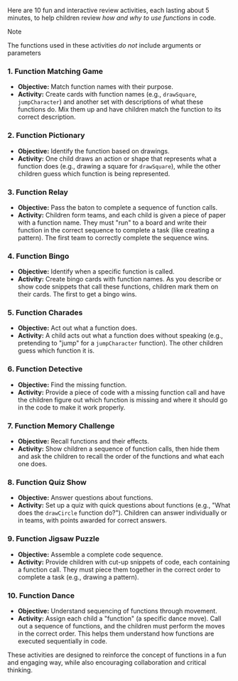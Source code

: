Here are 10 fun and interactive review activities, each lasting about 5 minutes, to help children review *how and why to use functions* in code.

>[!NOTE]
>The functions used in these activities *do not* include arguments or parameters

### 1. **Function Matching Game**
   - **Objective:** Match function names with their purpose.
   - **Activity:** Create cards with function names (e.g., `drawSquare`, `jumpCharacter`) and another set with descriptions of what these functions do. Mix them up and have children match the function to its correct description. 

### 2. **Function Pictionary**
   - **Objective:** Identify the function based on drawings.
   - **Activity:** One child draws an action or shape that represents what a function does (e.g., drawing a square for `drawSquare`), while the other children guess which function is being represented.

### 3. **Function Relay**
   - **Objective:** Pass the baton to complete a sequence of function calls.
   - **Activity:** Children form teams, and each child is given a piece of paper with a function name. They must "run" to a board and write their function in the correct sequence to complete a task (like creating a pattern). The first team to correctly complete the sequence wins.

### 4. **Function Bingo**
   - **Objective:** Identify when a specific function is called.
   - **Activity:** Create bingo cards with function names. As you describe or show code snippets that call these functions, children mark them on their cards. The first to get a bingo wins.

### 5. **Function Charades**
   - **Objective:** Act out what a function does.
   - **Activity:** A child acts out what a function does without speaking (e.g., pretending to "jump" for a `jumpCharacter` function). The other children guess which function it is. 

### 6. **Function Detective**
   - **Objective:** Find the missing function.
   - **Activity:** Provide a piece of code with a missing function call and have the children figure out which function is missing and where it should go in the code to make it work properly.

### 7. **Function Memory Challenge**
   - **Objective:** Recall functions and their effects.
   - **Activity:** Show children a sequence of function calls, then hide them and ask the children to recall the order of the functions and what each one does. 

### 8. **Function Quiz Show**
   - **Objective:** Answer questions about functions.
   - **Activity:** Set up a quiz with quick questions about functions (e.g., "What does the `drawCircle` function do?"). Children can answer individually or in teams, with points awarded for correct answers.

### 9. **Function Jigsaw Puzzle**
   - **Objective:** Assemble a complete code sequence.
   - **Activity:** Provide children with cut-up snippets of code, each containing a function call. They must piece them together in the correct order to complete a task (e.g., drawing a pattern).

### 10. **Function Dance**
   - **Objective:** Understand sequencing of functions through movement.
   - **Activity:** Assign each child a "function" (a specific dance move). Call out a sequence of functions, and the children must perform the moves in the correct order. This helps them understand how functions are executed sequentially in code. 

These activities are designed to reinforce the concept of functions in a fun and engaging way, while also encouraging collaboration and critical thinking.
